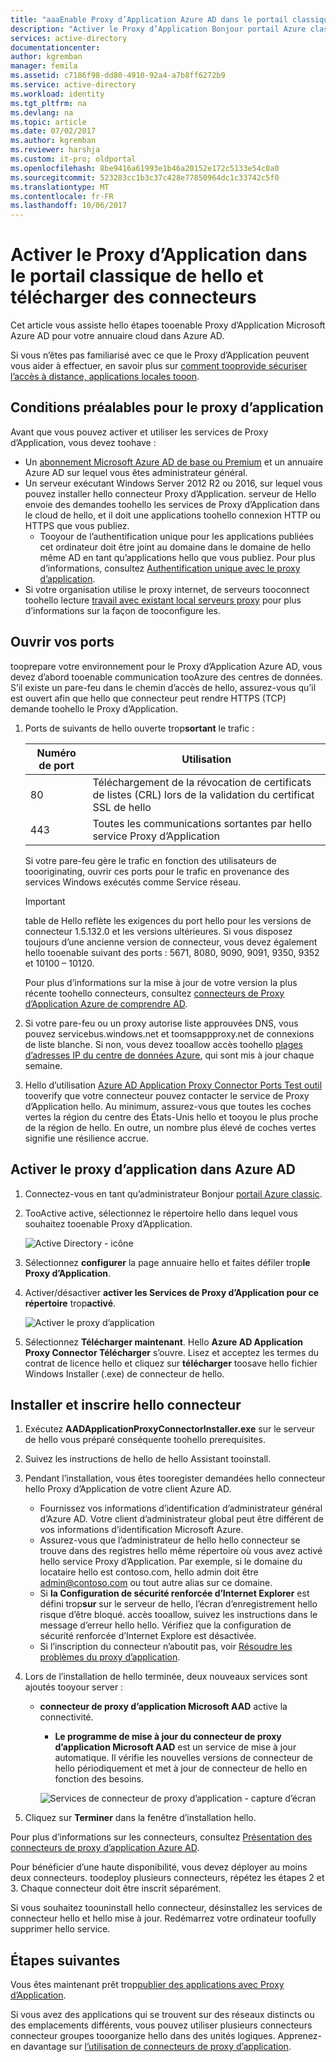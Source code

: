 ```yaml
---
title: "aaaEnable Proxy d’Application Azure AD dans le portail classique de hello | Documents Microsoft"
description: "Activer le Proxy d’Application Bonjour portail Azure classic et installer des connecteurs de proxy inverse de hello hello."
services: active-directory
documentationcenter: 
author: kgremban
manager: femila
ms.assetid: c7186f98-dd80-4910-92a4-a7b8ff6272b9
ms.service: active-directory
ms.workload: identity
ms.tgt_pltfrm: na
ms.devlang: na
ms.topic: article
ms.date: 07/02/2017
ms.author: kgremban
ms.reviewer: harshja
ms.custom: it-pro; oldportal
ms.openlocfilehash: 8be9416a61993e1b46a20152e172c5133e54c0a0
ms.sourcegitcommit: 523283cc1b3c37c428e77850964dc1c33742c5f0
ms.translationtype: MT
ms.contentlocale: fr-FR
ms.lasthandoff: 10/06/2017
---
```

# <a name="enable-application-proxy-in-hello-classic-portal-and-download-connectors"></a>Activer le Proxy d’Application dans le portail classique de hello et télécharger des connecteurs
Cet article vous assiste hello étapes tooenable Proxy d’Application Microsoft Azure AD pour votre annuaire cloud dans Azure AD.

Si vous n’êtes pas familiarisé avec ce que le Proxy d’Application peuvent vous aider à effectuer, en savoir plus sur [comment tooprovide sécuriser l’accès à distance, applications locales tooon](active-directory-application-proxy-get-started.md).

## <a name="application-proxy-prerequisites"></a>Conditions préalables pour le proxy d’application
Avant que vous pouvez activer et utiliser les services de Proxy d’Application, vous devez toohave :

* Un [abonnement Microsoft Azure AD de base ou Premium](active-directory-editions.md) et un annuaire Azure AD sur lequel vous êtes administrateur général.
* Un serveur exécutant Windows Server 2012 R2 ou 2016, sur lequel vous pouvez installer hello connecteur Proxy d’Application. serveur de Hello envoie des demandes toohello les services de Proxy d’Application dans le cloud de hello, et il doit une applications toohello connexion HTTP ou HTTPS que vous publiez.
  * Tooyour de l’authentification unique pour les applications publiées cet ordinateur doit être joint au domaine dans le domaine de hello même AD en tant qu’applications hello que vous publiez. Pour plus d’informations, consultez [Authentification unique avec le proxy d’application](active-directory-application-proxy-sso-using-kcd.md).
* Si votre organisation utilise le proxy internet, de serveurs tooconnect toohello lecture [travail avec existant local serveurs proxy](application-proxy-working-with-proxy-servers.md) pour plus d’informations sur la façon de tooconfigure les.

## <a name="open-your-ports"></a>Ouvrir vos ports

tooprepare votre environnement pour le Proxy d’Application Azure AD, vous devez d’abord tooenable communication tooAzure des centres de données. S’il existe un pare-feu dans le chemin d’accès de hello, assurez-vous qu’il est ouvert afin que hello que connecteur peut rendre HTTPS (TCP) demande toohello le Proxy d’Application.

1. Ports de suivants de hello ouverte trop**sortant** le trafic :

   | Numéro de port | Utilisation |
   | --- | --- |
   | 80 | Téléchargement de la révocation de certificats de listes (CRL) lors de la validation du certificat SSL de hello |
   | 443 | Toutes les communications sortantes par hello service Proxy d’Application |

   Si votre pare-feu gère le trafic en fonction des utilisateurs de toooriginating, ouvrir ces ports pour le trafic en provenance des services Windows exécutés comme Service réseau.

   > [!IMPORTANT]
   > table de Hello reflète les exigences du port hello pour les versions de connecteur 1.5.132.0 et les versions ultérieures. Si vous disposez toujours d’une ancienne version de connecteur, vous devez également hello tooenable suivant des ports : 5671, 8080, 9090, 9091, 9350, 9352 et 10100 – 10120.
   >
   >Pour plus d’informations sur la mise à jour de votre version la plus récente toohello connecteurs, consultez [connecteurs de Proxy d’Application Azure de comprendre AD](application-proxy-understand-connectors.md#automatic-updates).

2. Si votre pare-feu ou un proxy autorise liste approuvées DNS, vous pouvez servicebus.windows.net et toomsappproxy.net de connexions de liste blanche. Si non, vous devez tooallow accès toohello [plages d’adresses IP du centre de données Azure](https://www.microsoft.com/download/details.aspx?id=41653), qui sont mis à jour chaque semaine.

3. Hello d’utilisation [Azure AD Application Proxy Connector Ports Test outil](https://aadap-portcheck.connectorporttest.msappproxy.net/) tooverify que votre connecteur pouvez contacter le service de Proxy d’Application hello. Au minimum, assurez-vous que toutes les coches vertes la région du centre des États-Unis hello et tooyou le plus proche de la région de hello. En outre, un nombre plus élevé de coches vertes signifie une résilience accrue.

## <a name="enable-application-proxy-in-azure-ad"></a>Activer le proxy d’application dans Azure AD
1. Connectez-vous en tant qu’administrateur Bonjour [portail Azure classic](https://manage.windowsazure.com/).
2. TooActive active, sélectionnez le répertoire hello dans lequel vous souhaitez tooenable Proxy d’Application.

    ![Active Directory - icône](./media/active-directory-application-proxy-enable/ad_icon.png)
3. Sélectionnez **configurer** la page annuaire hello et faites défiler trop**le Proxy d’Application**.
4. Activer/désactiver **activer les Services de Proxy d’Application pour ce répertoire** trop**activé**.

    ![Activer le proxy d’application](./media/active-directory-application-proxy-enable/app_proxy_enable.png)
5. Sélectionnez **Télécharger maintenant**. Hello **Azure AD Application Proxy Connector Télécharger** s’ouvre. Lisez et acceptez les termes du contrat de licence hello et cliquez sur **télécharger** toosave hello fichier Windows Installer (.exe) de connecteur de hello.

## <a name="install-and-register-hello-connector"></a>Installer et inscrire hello connecteur
1. Exécutez **AADApplicationProxyConnectorInstaller.exe** sur le serveur de hello vous préparé conséquente toohello prerequisites.
2. Suivez les instructions de hello de hello Assistant tooinstall.
3. Pendant l’installation, vous êtes tooregister demandées hello connecteur hello Proxy d’Application de votre client Azure AD.

   * Fournissez vos informations d’identification d’administrateur général d’Azure AD. Votre client d’administrateur global peut être différent de vos informations d’identification Microsoft Azure.
   * Assurez-vous que l’administrateur de hello hello connecteur se trouve dans des registres hello même répertoire où vous avez activé hello service Proxy d’Application. Par exemple, si le domaine du locataire hello est contoso.com, hello admin doit être admin@contoso.com ou tout autre alias sur ce domaine.
   * Si **la Configuration de sécurité renforcée d’Internet Explorer** est défini trop**sur** sur le serveur de hello, l’écran d’enregistrement hello risque d’être bloqué. accès tooallow, suivez les instructions dans le message d’erreur hello hello. Vérifiez que la configuration de sécurité renforcée d’Internet Explore est désactivée.
   * Si l’inscription du connecteur n’aboutit pas, voir [Résoudre les problèmes du proxy d’application](active-directory-application-proxy-troubleshoot.md).  
4. Lors de l’installation de hello terminée, deux nouveaux services sont ajoutés tooyour server :

   * **connecteur de proxy d’application Microsoft AAD** active la connectivité.

     * **Le programme de mise à jour du connecteur de proxy d’application Microsoft AAD** est un service de mise à jour automatique. Il vérifie les nouvelles versions de connecteur de hello périodiquement et met à jour de connecteur de hello en fonction des besoins.

     ![Services de connecteur de proxy d’application - capture d’écran](./media/active-directory-application-proxy-enable/app_proxy_services.png)
5. Cliquez sur **Terminer** dans la fenêtre d’installation hello.

Pour plus d’informations sur les connecteurs, consultez [Présentation des connecteurs de proxy d’application Azure AD](application-proxy-understand-connectors.md).

Pour bénéficier d’une haute disponibilité, vous devez déployer au moins deux connecteurs. toodeploy plusieurs connecteurs, répétez les étapes 2 et 3. Chaque connecteur doit être inscrit séparément.

Si vous souhaitez toouninstall hello connecteur, désinstallez les services de connecteur hello et hello mise à jour. Redémarrez votre ordinateur toofully supprimer hello service.

## <a name="next-steps"></a>Étapes suivantes
Vous êtes maintenant prêt trop[publier des applications avec Proxy d’Application](active-directory-application-proxy-publish.md).

Si vous avez des applications qui se trouvent sur des réseaux distincts ou des emplacements différents, vous pouvez utiliser plusieurs connecteurs connecteur groupes tooorganize hello dans des unités logiques. Apprenez-en davantage sur [l’utilisation de connecteurs de proxy d’application](active-directory-application-proxy-connectors.md).
